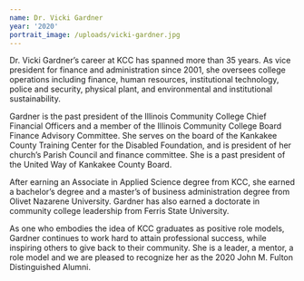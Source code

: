 ```yaml
---
name: Dr. Vicki Gardner
year: '2020'
portrait_image: /uploads/vicki-gardner.jpg
---
```


Dr. Vicki Gardner’s career at KCC has spanned more than 35 years. As vice president for finance and administration since 2001, she oversees college operations including finance, human resources, institutional technology, police and security, physical plant, and environmental and institutional sustainability.&nbsp;

Gardner is the past president of the Illinois Community College Chief Financial Officers and a member of the Illinois Community College Board Finance Advisory Committee. She serves on the board of the Kankakee County Training Center for the Disabled Foundation, and is president of her church’s Parish Council and finance committee. She is a past president of the United Way of Kankakee County Board.&nbsp;

After earning an Associate in Applied Science degree from KCC, she earned a bachelor’s degree and a master’s of business administration degree from Olivet Nazarene University. Gardner has also earned a doctorate in community college leadership from Ferris State University.&nbsp;

As one who embodies the idea of KCC graduates as positive role models, Gardner continues to work hard to attain professional success, while inspiring others to give back to their community. She is a leader, a mentor, a role model and we are pleased to recognize her as the 2020 John M. Fulton Distinguished Alumni.